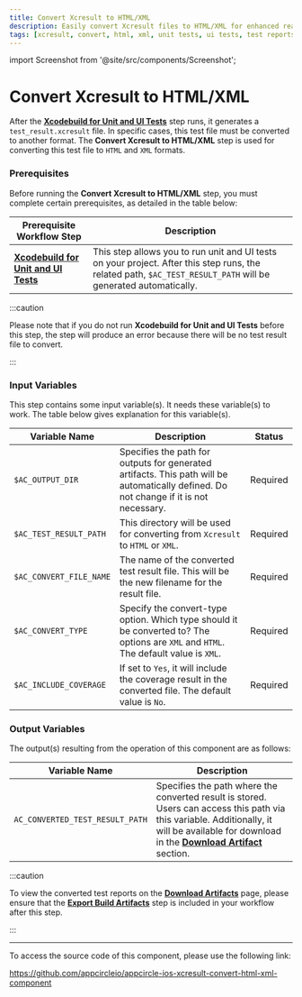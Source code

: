 ```yaml
---
title: Convert Xcresult to HTML/XML 
description: Easily convert Xcresult files to HTML/XML for enhanced readability and archiving. Simplify your development workflow with our effective tools
tags: [xcresult, convert, html, xml, unit tests, ui tests, test reports]
---
```


import Screenshot from '@site/src/components/Screenshot';

# Convert Xcresult to HTML/XML

After the [**Xcodebuild for Unit and UI Tests**](/workflows/ios-specific-workflow-steps/xcodebuild-for-unit-and-ui-test) step runs, it generates a `test_result.xcresult` file. In specific cases, this test file must be converted to another format. The **Convert Xcresult to HTML/XML** step is used for converting this test file to `HTML` and `XML` formats.


### Prerequisites

Before running the **Convert Xcresult to HTML/XML** step, you must complete certain prerequisites, as detailed in the table below:

| Prerequisite Workflow Step                      | Description                                     |
|-------------------------------------------------|-------------------------------------------------|
| [**Xcodebuild for Unit and UI Tests**](/workflows/ios-specific-workflow-steps/xcodebuild-for-unit-and-ui-test) | This step allows you to run unit and UI tests on your project. After this step runs, the related path, `$AC_TEST_RESULT_PATH` will be generated automatically. |

:::caution

Please note that if you do not run **Xcodebuild for Unit and UI Tests** before this step, the step will produce an error because there will be no test result file to convert.

:::

<Screenshot url='https://cdn.appcircle.io/docs/assets/BE2989-convertOrder.png' />

### Input Variables

This step contains some input variable(s). It needs these variable(s) to work. The table below gives explanation for this variable(s).

<Screenshot url='https://cdn.appcircle.io/docs/assets/BE2989-convertInput.png' />

| Variable Name                 | Description                         | Status           |
|-------------------------------|-------------------------------------|------------------|
| `$AC_OUTPUT_DIR`              | Specifies the path for outputs for generated artifacts. This path will be automatically defined. Do not change if it is not necessary. | Required |
| `$AC_TEST_RESULT_PATH`        | This directory will be used for converting from `Xcresult` to `HTML` or `XML`. | Required |
| `$AC_CONVERT_FILE_NAME`       | The name of the converted test result file. This will be the new filename for the result file. | Required |
| `$AC_CONVERT_TYPE`            | Specify the convert-type option. Which type should it be converted to? The options are `XML` and `HTML`. The default value is `XML`. | Required |
| `$AC_INCLUDE_COVERAGE`        | If set to `Yes`, it will include the coverage result in the converted file. The default value is `No`. | Required |


### Output Variables

The output(s) resulting from the operation of this component are as follows:

| Variable Name                 | Description                         | 
|-------------------------------|-------------------------------------|
| `AC_CONVERTED_TEST_RESULT_PATH`           | Specifies the path where the converted result is stored. Users can access this path via this variable. Additionally, it will be available for download in the [**Download Artifact**](/workflows/common-workflow-steps/export-build-artifacts#download-exported-artifacts) section.  |

:::caution

To view the converted test reports on the [**Download Artifacts**](/workflows/common-workflow-steps/export-build-artifacts#download-exported-artifacts) page, please ensure that the [**Export Build Artifacts**](/workflows/common-workflow-steps/export-build-artifacts) step is included in your workflow after this step.

:::

---

To access the source code of this component, please use the following link:

https://github.com/appcircleio/appcircle-ios-xcresult-convert-html-xml-component